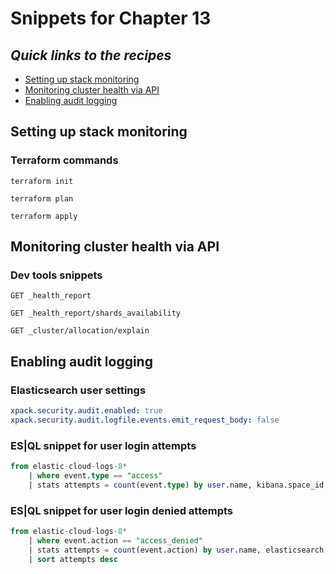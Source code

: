 # Snippets for Chapter 13

## <em>Quick links to the recipes</em>
* [Setting up stack monitoring](#setting-up-stack-monitoring)
* [Monitoring cluster health via API](#monitoring-cluster-health-via-api)
* [Enabling audit logging](#enabling-audit-logging )


## Setting up stack monitoring
### Terraform commands
```console
terraform init
```
```console
terraform plan 
```
```console
terraform apply
```

## Monitoring cluster health via API
### Dev tools snippets
```
GET _health_report 
```
```
GET _health_report/shards_availability
```
```
GET _cluster/allocation/explain
```

## Enabling audit logging
### Elasticsearch user settings
```yaml
xpack.security.audit.enabled: true 
xpack.security.audit.logfile.events.emit_request_body: false 
```
### ES|QL snippet for user login attempts
```sql
from elastic-cloud-logs-8*  
    | where event.type == "access" 
    | stats attempts = count(event.type) by user.name, kibana.space_id, event.outcome 
```

### ES|QL snippet for user login denied attempts
```sql
from elastic-cloud-logs-8* 
    | where event.action == "access_denied"  
    | stats attempts = count(event.action) by user.name, elasticsearch.audit.request.name, elasticsearch.audit.user.roles, elasticsearch.audit.indices 
    | sort attempts desc 
```

